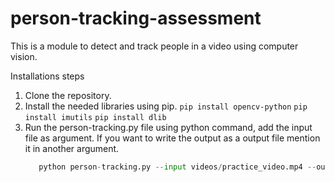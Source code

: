 # person-tracking-assessment
This is a module to detect and track people in a video using computer vision.

Installations steps
1. Clone the repository.
2. Install the needed libraries using pip.
       ```pip install opencv-python```
       ```pip install imutils```
       ```pip install dlib```
3. Run the person-tracking.py file using python command, add the input file as argument. If you want to write the output as a output file mention it in another argument.
    ```python person-tracking.py --input videos/test_video.mp4
       python person-tracking.py --input videos/practice_video.mp4 --output videos/output.avi```
